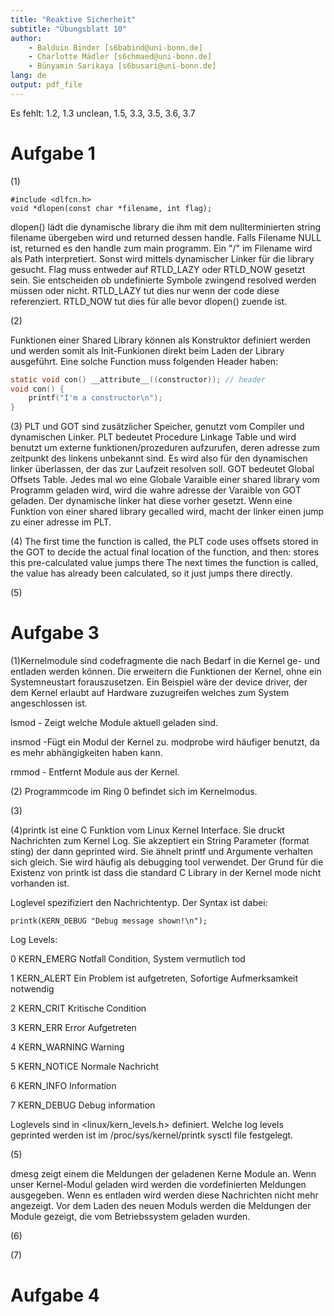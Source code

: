 ```yaml
---
title: "Reaktive Sicherheit"
subtitle: "Übungsblatt 10"
author: 
	- Balduin Binder [s6babind@uni-bonn.de]
	- Charlotte Mädler [s6chmaed@uni-bonn.de]
	- Bünyamin Sarikaya [s6busari@uni-bonn.de]
lang: de
output: pdf_file
---
```

Es fehlt: 1.2, 1.3 unclean, 1.5, 3.3, 3.5, 3.6, 3.7
# Aufgabe 1
(1)
```
#include <dlfcn.h>
void *dlopen(const char *filename, int flag);
```
dlopen() lädt die dynamische library die ihm mit dem nullterminierten string filename übergeben wird und returned dessen handle. Falls Filename NULL ist, returned es den handle zum main programm. Ein "/" im Filename wird als Path interpretiert. Sonst wird mittels dynamischer Linker für die library gesucht.
Flag muss entweder auf RTLD_LAZY oder RTLD_NOW gesetzt sein. Sie entscheiden ob undefinierte Symbole zwingend resolved werden müssen oder nicht. RTLD_LAZY tut dies nur wenn der code diese referenziert. RTLD_NOW tut dies für alle bevor dlopen() zuende ist. 

(2)

Funktionen einer Shared Library können als Konstruktor definiert werden und werden somit als Init-Funkionen direkt beim Laden der Library ausgeführt. Eine solche Function muss folgenden Header haben: 
```c
static void con() __attribute__((constructor)); // header
void con() {
    printf("I'm a constructor\n");
}
```

(3)
PLT und GOT sind zusätzlicher Speicher, genutzt vom Compiler und dynamischen Linker.
PLT bedeutet Procedure Linkage Table und wird benutzt um externe funktionen/prozeduren aufzurufen, deren adresse zum zeitpunkt des linkens unbekannt sind. Es wird also für den dynamischen linker überlassen, der das zur Laufzeit resolven soll. 
GOT bedeutet Global Offsets Table.
Jedes mal wo eine Globale Varaible einer shared library vom Programm geladen wird, wird die wahre adresse der Varaible von GOT geladen. Der dynamische linker hat diese vorher gesetzt. Wenn eine Funktion von einer shared library gecalled wird, macht der linker einen jump zu einer adresse im PLT.


(4)
The first time the function is called, the PLT code uses offsets stored in the GOT to decide the actual final location of the function, and then:
stores this pre-calculated value
jumps there
The next times the function is called, the value has already been calculated, so it just jumps there directly.

(5)

# Aufgabe 3

(1)Kernelmodule sind codefragmente die nach Bedarf in die Kernel ge- und entladen werden können. Die erweitern die Funktionen der Kernel, ohne ein Systemneustart forauszusetzen. Ein Beispiel wäre der device driver, der dem Kernel erlaubt auf Hardware zuzugreifen welches zum System angeschlossen ist. 

lsmod - Zeigt welche Module aktuell geladen sind.

insmod -Fügt ein Modul der Kernel zu. modprobe wird häufiger benutzt, da es mehr abhängigkeiten haben kann. 

 rmmod - Entfernt Module aus der Kernel.
 
(2) Programmcode im Ring 0 befindet sich im Kernelmodus. 

(3)

(4)printk ist eine C Funktion vom Linux Kernel Interface. Sie druckt Nachrichten zum Kernel Log. Sie akzeptiert ein String Parameter (format sting) der dann geprinted wird.
Sie ähnelt printf und Argumente verhalten sich gleich. Sie wird häufig als debugging tool verwendet. Der Grund für die Existenz von printk ist dass die standard C Library in der Kernel mode nicht vorhanden ist. 

Loglevel spezifiziert den Nachrichtentyp. Der Syntax ist dabei:
```
printk(KERN_DEBUG "Debug message shown!\n");
```
Log Levels:

0	KERN_EMERG	Notfall Condition, System vermutlich tod

1	KERN_ALERT	Ein Problem ist aufgetreten, Sofortige Aufmerksamkeit notwendig

2	KERN_CRIT	Kritische Condition

3	KERN_ERR	Error Aufgetreten

4	KERN_WARNING	Warning

5	KERN_NOTICE	Normale Nachricht

6	KERN_INFO	Information

7	KERN_DEBUG	Debug information 

Loglevels sind in <linux/kern_levels.h> definiert. Welche log levels geprinted werden ist im /proc/sys/kernel/printk sysctl file festgelegt.

(5)

dmesg zeigt einem die Meldungen der geladenen Kerne Module an. Wenn unser Kernel-Modul geladen wird werden die vordefinierten Meldungen ausgegeben. Wenn es entladen wird werden diese Nachrichten nicht mehr angezeigt. Vor dem Laden des neuen Moduls werden die Meldungen der Module gezeigt, die vom Betriebssystem geladen wurden.

(6)

(7)

# Aufgabe 4

